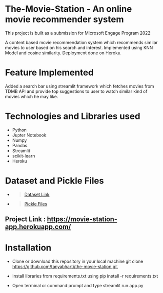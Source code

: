 # The-Movie-Station - An online movie recommender system

This project is built as a submission for Microsoft Engage Program 2022
 
 A content based movie recommendation system which recommends similar movies to user based on his search and interest.
 Implemented using KNN Model and cosine similarity.
 Deployment done on Heroku.

# Feature Implemented
Added a search bar using streamlit framework which fetches movies from TDMB API and provide top suggestions to user to watch similar kind of movies which he may like.

#  Technologies and Libraries used
- Python
- Jupter Notebook
- Numpy
- Pandas
- Streamlit
- scikit-learn
- Heroku

# Dataset and Pickle Files
- > [Dataset Link ](https://www.kaggle.com/datasets/tmdb/tmdb-movie-metadata)
- > [Pickle Files](https://drive.google.com/drive/folders/1oJYsA0vpcQpmO32fBS64zbkfRkyNQTpu?usp=sharing)

## Project Link : https://movie-station-app.herokuapp.com/


# Installation
- Clone or download this repository in your local machine
git clone https://github.com/tanyabharti/the-movie-station.git

- Install libraries from requirements.txt using
  pip install -r requirements.txt

- Open terminal or command prompt and type
streamlit run app.py



 
